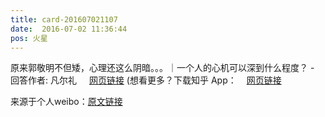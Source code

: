 ```yaml
---
title: card-201607021107
date:  2016-07-02 11:36:44
pos: 火星
---
```

原来郭敬明不但矮，心理还这么阴暗。。。｜一个人的心机可以深到什么程度？ - 回答作者: 凡尔礼 <a  href="https://weibo.cn/sinaurl?u=http%3A%2F%2Fzhihu.com%2Fquestion%2F28237063%2Fanswer%2F108307475" data-hide=""><span class='url-icon'><img style='width: 1rem;height: 1rem' src='https://h5.sinaimg.cn/upload/2015/09/25/3/timeline_card_small_web_default.png'></span><span class="surl-text">网页链接</span></a> (想看更多？下载知乎 App：<a  href="http://weibo.com/p/100404711598)" data-hide=""><span class='url-icon'><img style='width: 1rem;height: 1rem' src='https://h5.sinaimg.cn/upload/2015/09/25/3/timeline_card_small_web_default.png'></span><span class="surl-text">网页链接</span></a> 

来源于个人weibo：[原文链接](https://m.weibo.cn/status/DCUZYcVYC?mblogid=DCUZYcVYC)